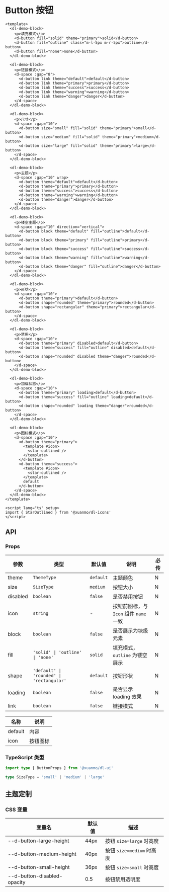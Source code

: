 # Button 按钮

```vue client=Mobile playground=MButton
<template>
  <dl-demo-block>
    <p>填充模式</p>
    <d-button fill="solid" theme="primary">solid</d-button>
    <d-button fill="outline" class="m-l-5px m-r-5px">outline</d-button>
    <d-button fill="none">none</d-button>
  </dl-demo-block>

  <dl-demo-block>
    <p>链接模式</p>
    <d-space :gap="8">
      <d-button link theme="default">default</d-button>
      <d-button link theme="primary">primary</d-button>
      <d-button link theme="success">success</d-button>
      <d-button link theme="warning">warning</d-button>
      <d-button link theme="danger">danger</d-button>
    </d-space>
  </dl-demo-block>

  <dl-demo-block>
    <p>尺寸</p>
    <d-space :gap="10">
      <d-button size="small" fill="solid" theme="primary">small</d-button>
      <d-button size="medium" fill="solid" theme="primary">medium</d-button>
      <d-button size="large" fill="solid" theme="primary">large</d-button>
    </d-space>
  </dl-demo-block>

  <dl-demo-block>
    <p>主题</p>
    <d-space :gap="10" wrap>
      <d-button theme="default">default</d-button>
      <d-button theme="primary">primary</d-button>
      <d-button theme="success">success</d-button>
      <d-button theme="warning">warning</d-button>
      <d-button theme="danger">danger</d-button>
    </d-space>
  </dl-demo-block>

  <dl-demo-block>
    <p>镂空主题</p>
    <d-space :gap="10" direction="vertical">
      <d-button block theme="default" fill="outline">default</d-button>
      <d-button block theme="primary" fill="outline">primary</d-button>
      <d-button block theme="success" fill="outline">success</d-button>
      <d-button block theme="warning" fill="outline">warning</d-button>
      <d-button block theme="danger" fill="outline">danger</d-button>
    </d-space>
  </dl-demo-block>

  <dl-demo-block>
    <p>形状</p>
    <d-space :gap="10">
      <d-button theme="primary">default</d-button>
      <d-button shape="rounded" theme="primary">rounded</d-button>
      <d-button shape="rectangular" theme="primary">rectangular</d-button>
    </d-space>
  </dl-demo-block>

  <dl-demo-block>
    <p>禁用</p>
    <d-space :gap="10">
      <d-button theme="primary" disabled>default</d-button>
      <d-button theme="success" fill="outline" disabled>default</d-button>
      <d-button shape="rounded" disabled theme="danger">rounded</d-button>
    </d-space>
  </dl-demo-block>

  <dl-demo-block>
    <p>加载状态</p>
    <d-space :gap="10">
      <d-button theme="primary" loading>default</d-button>
      <d-button theme="success" fill="outline" loading>default</d-button>
      <d-button shape="rounded" loading theme="danger">rounded</d-button>
    </d-space>
  </dl-demo-block>

  <dl-demo-block>
    <p>图标模式</p>
    <d-space :gap="10">
      <d-button theme="primary">
        <template #icon>
          <star-outlined />
        </template>
      </d-button>
      <d-button theme="success">
        <template #icon>
          <star-outlined />
        </template>
        default
      </d-button>
    </d-space>
  </dl-demo-block>
</template>

<script lang="ts" setup>
import { StarOutlined } from '@xuanmo/dl-icons'
</script>
```

## API

### Props

|参数|类型|默认值|说明|必传|
|---|----|-----|---|----|
|theme|`ThemeType`|`default`|主题颜色|N|
|size|`SizeType`|`medium`|按钮大小|N|
|disabled|`boolean`|`false`|是否禁用按钮|N|
|icon|`string`|-|按钮前图标，与 `Icon` 组件 `name` 一致|N|
|block|`boolean`|`false`|是否展示为块级元素|N|
|fill|`'solid' \| 'outline' \| 'none'`| `solid`| 填充模式，`outline` 为镂空展示 | N |
|shape|`'default' \| 'rounded' \| 'rectangular'`|`default`|按钮形状|N|
|loading|`boolean`|`false`|是否显示 loading 效果|N|
|link|`boolean`|`false`|链接模式|N|### Slots

|名称|说明|
|---|----|
|default|内容|
|icon|按钮图标|

### TypeScript 类型

```typescript
import type { ButtonProps } from '@xuanmo/dl-ui'

type SizeType = 'small' | 'medium' | 'large'
```

## 主题定制

### CSS 变量

|变量名|默认值|描述|
|-----|-----|----|
|--d-button-large-height|44px|按钮 `size=large` 时高度|
|--d-button-medium-height|40px|按钮 `size=medium` 时高度|
|--d-button-small-height|36px|按钮 `size=small` 时高度|
|--d-button-disabled-opacity|0.5|按钮禁用透明度|

